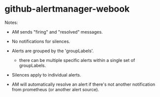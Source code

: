 # github-alertmanager-webook

Notes:

 * AM sends "firing" and "resolved" messages.
 * No notifications for silences.
 * Alerts are grouped by the 'groupLabels'.

   - there can be multiple specific alerts within a single set of groupLabels.

 * Silences apply to individual alerts.
 * AM will automatically resolve an alert if there's not another notification
   from prometheus (or another alert source).
